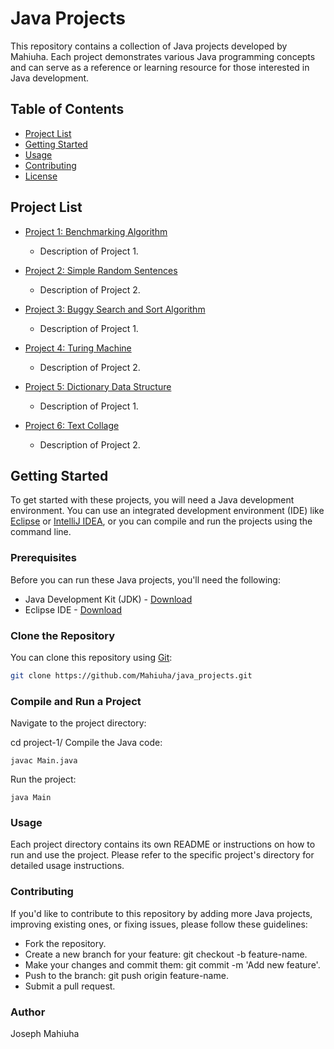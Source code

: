 # Java Projects

This repository contains a collection of Java projects developed by Mahiuha. Each project demonstrates various Java programming concepts and can serve as a reference or learning resource for those interested in Java development.

## Table of Contents

- [Project List](#project-list)
- [Getting Started](#getting-started)
- [Usage](#usage)
- [Contributing](#contributing)
- [License](#license)

## Project List

- [Project 1: Benchmarking Algorithm](./assignment1java2term3/)
  - Description of Project 1.

- [Project 2: Simple Random Sentences](./SimpleRandomSentences_solution/)
  - Description of Project 2.
 
- [Project 3: Buggy Search and Sort Algorithm](./BuggySearchAndSort.java)
  - Description of Project 1.

- [Project 4: Turing Machine](./Turing/)
  - Description of Project 2.

- [Project 5: Dictionary Data Structure](./Dictionary.java)
  - Description of Project 1.

- [Project 6: Text Collage](./textcollage/)
  - Description of Project 2.
<!-- Add more projects here -->

## Getting Started

To get started with these projects, you will need a Java development environment. You can use an integrated development environment (IDE) like [Eclipse](https://www.eclipse.org/) or [IntelliJ IDEA](https://www.jetbrains.com/idea/), or you can compile and run the projects using the command line.

### Prerequisites

Before you can run these Java projects, you'll need the following:

- Java Development Kit (JDK) - [Download](https://www.oracle.com/java/technologies/javase-downloads.html)
- Eclipse IDE - [Download](https://www.eclipse.org/)


### Clone the Repository

You can clone this repository using [Git](https://git-scm.com/):

```bash
git clone https://github.com/Mahiuha/java_projects.git
```

### Compile and Run a Project
Navigate to the project directory:

cd project-1/
Compile the Java code:

```javac Main.java```

Run the project:

```java Main```

### Usage
Each project directory contains its own README or instructions on how to run and use the project. Please refer to the specific project's directory for detailed usage instructions.

### Contributing
If you'd like to contribute to this repository by adding more Java projects, improving existing ones, or fixing issues, please follow these guidelines:

* Fork the repository.
* Create a new branch for your feature: git checkout -b feature-name.
* Make your changes and commit them: git commit -m 'Add new feature'.
* Push to the branch: git push origin feature-name.
* Submit a pull request.

### Author
Joseph Mahiuha
